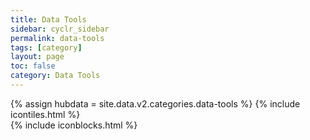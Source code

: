 ```yaml
---
title: Data Tools
sidebar: cyclr_sidebar
permalink: data-tools
tags: [category]
layout: page
toc: false
category: Data Tools
---
```

{% assign hubdata = site.data.v2.categories.data-tools %}
{% include icontiles.html %}	
{% include iconblocks.html %}	